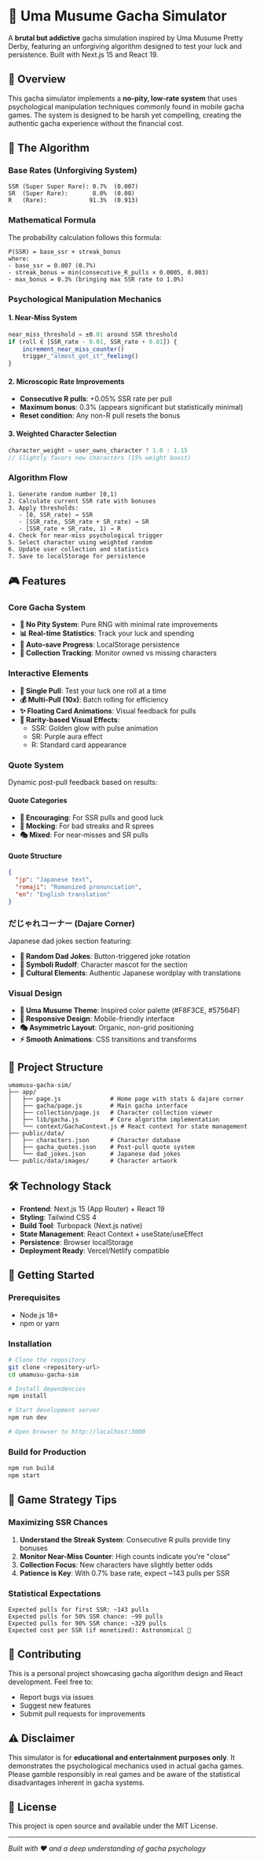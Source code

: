 # 🐎 Uma Musume Gacha Simulator

A **brutal but addictive** gacha simulation inspired by Uma Musume Pretty Derby, featuring an unforgiving algorithm designed to test your luck and persistence. Built with Next.js 15 and React 19.

## 🎯 Overview

This gacha simulator implements a **no-pity, low-rate system** that uses psychological manipulation techniques commonly found in mobile gacha games. The system is designed to be harsh yet compelling, creating the authentic gacha experience without the financial cost.

## 🧮 The Algorithm

### Base Rates (Unforgiving System)
```
SSR (Super Super Rare): 0.7%  (0.007)
SR  (Super Rare):       8.0%  (0.08) 
R   (Rare):            91.3%  (0.913)
```

### Mathematical Formula

The probability calculation follows this formula:

```
P(SSR) = base_ssr + streak_bonus
where:
- base_ssr = 0.007 (0.7%)
- streak_bonus = min(consecutive_R_pulls × 0.0005, 0.003)
- max_bonus = 0.3% (bringing max SSR rate to 1.0%)
```

### Psychological Manipulation Mechanics

#### 1. **Near-Miss System**
```javascript
near_miss_threshold = ±0.01 around SSR threshold
if (roll ∈ [SSR_rate - 0.01, SSR_rate + 0.01]) {
    increment_near_miss_counter()
    trigger_"almost_got_it"_feeling()
}
```

#### 2. **Microscopic Rate Improvements**
- **Consecutive R pulls**: +0.05% SSR rate per pull
- **Maximum bonus**: 0.3% (appears significant but statistically minimal)
- **Reset condition**: Any non-R pull resets the bonus

#### 3. **Weighted Character Selection**
```javascript
character_weight = user_owns_character ? 1.0 : 1.15
// Slightly favors new characters (15% weight boost)
```

### Algorithm Flow

```
1. Generate random number [0,1)
2. Calculate current SSR rate with bonuses
3. Apply thresholds:
   - [0, SSR_rate) → SSR
   - [SSR_rate, SSR_rate + SR_rate) → SR  
   - [SSR_rate + SR_rate, 1) → R
4. Check for near-miss psychological trigger
5. Select character using weighted random
6. Update user collection and statistics
7. Save to localStorage for persistence
```

## 🎮 Features

### Core Gacha System
- **🚫 No Pity System**: Pure RNG with minimal rate improvements
- **📊 Real-time Statistics**: Track your luck and spending
- **💾 Auto-save Progress**: LocalStorage persistence
- **🎯 Collection Tracking**: Monitor owned vs missing characters

### Interactive Elements
- **🎲 Single Pull**: Test your luck one roll at a time
- **💰 Multi-Pull (10x)**: Batch rolling for efficiency
- **✨ Floating Card Animations**: Visual feedback for pulls
- **🌟 Rarity-based Visual Effects**: 
  - SSR: Golden glow with pulse animation
  - SR: Purple aura effect
  - R: Standard card appearance

### Quote System
Dynamic post-pull feedback based on results:

#### Quote Categories
- **🎊 Encouraging**: For SSR pulls and good luck
- **😤 Mocking**: For bad streaks and R sprees
- **🎭 Mixed**: For near-misses and SR pulls

#### Quote Structure
```json
{
  "jp": "Japanese text",
  "romaji": "Romanized pronunciation", 
  "en": "English translation"
}
```

### だじゃれコーナー (Dajare Corner)
Japanese dad jokes section featuring:
- **🤣 Random Dad Jokes**: Button-triggered joke rotation
- **🐎 Symboli Rudolf**: Character mascot for the section
- **🗾 Cultural Elements**: Authentic Japanese wordplay with translations

### Visual Design
- **🎨 Uma Musume Theme**: Inspired color palette (#F8F3CE, #57564F)
- **📱 Responsive Design**: Mobile-friendly interface
- **🎭 Asymmetric Layout**: Organic, non-grid positioning
- **⚡ Smooth Animations**: CSS transitions and transforms

## 📁 Project Structure

```
umamusu-gacha-sim/
├── app/
│   ├── page.js              # Home page with stats & dajare corner
│   ├── gacha/page.js        # Main gacha interface
│   ├── collection/page.js   # Character collection viewer
│   ├── lib/gacha.js         # Core algorithm implementation
│   └── context/GachaContext.js # React context for state management
├── public/data/
│   ├── characters.json      # Character database
│   ├── gacha_quotes.json    # Post-pull quote system
│   └── dad_jokes.json       # Japanese dad jokes
└── public/data/images/      # Character artwork
```

## 🛠️ Technology Stack

- **Frontend**: Next.js 15 (App Router) + React 19
- **Styling**: Tailwind CSS 4
- **Build Tool**: Turbopack (Next.js native)
- **State Management**: React Context + useState/useEffect
- **Persistence**: Browser localStorage
- **Deployment Ready**: Vercel/Netlify compatible

## 🚀 Getting Started

### Prerequisites
- Node.js 18+ 
- npm or yarn

### Installation
```bash
# Clone the repository
git clone <repository-url>
cd umamusu-gacha-sim

# Install dependencies
npm install

# Start development server
npm run dev

# Open browser to http://localhost:3000
```

### Build for Production
```bash
npm run build
npm start
```

## 🎯 Game Strategy Tips

### Maximizing SSR Chances
1. **Understand the Streak System**: Consecutive R pulls provide tiny bonuses
2. **Monitor Near-Miss Counter**: High counts indicate you're "close"
3. **Collection Focus**: New characters have slightly better odds
4. **Patience is Key**: With 0.7% base rate, expect ~143 pulls per SSR

### Statistical Expectations
```
Expected pulls for first SSR: ~143 pulls
Expected pulls for 50% SSR chance: ~99 pulls  
Expected pulls for 90% SSR chance: ~329 pulls
Expected cost per SSR (if monetized): Astronomical 💸
```

## 🤝 Contributing

This is a personal project showcasing gacha algorithm design and React development. Feel free to:
- Report bugs via issues
- Suggest new features
- Submit pull requests for improvements

## ⚠️ Disclaimer

This simulator is for **educational and entertainment purposes only**. It demonstrates the psychological mechanics used in actual gacha games. Please gamble responsibly in real games and be aware of the statistical disadvantages inherent in gacha systems.

## 📄 License

This project is open source and available under the MIT License.

---

*Built with ❤️ and a deep understanding of gacha psychology*